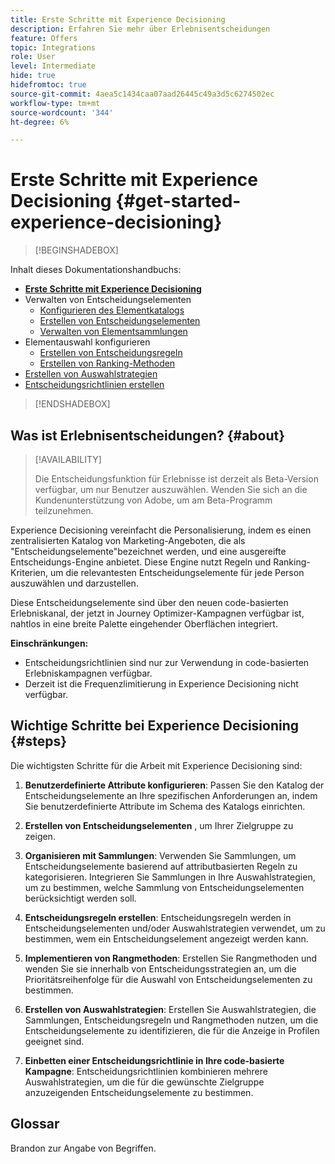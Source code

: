 ```yaml
---
title: Erste Schritte mit Experience Decisioning
description: Erfahren Sie mehr über Erlebnisentscheidungen
feature: Offers
topic: Integrations
role: User
level: Intermediate
hide: true
hidefromtoc: true
source-git-commit: 4aea5c1434caa07aad26445c49a3d5c6274502ec
workflow-type: tm+mt
source-wordcount: '344'
ht-degree: 6%

---
```


# Erste Schritte mit Experience Decisioning {#get-started-experience-decisioning}

>[!BEGINSHADEBOX]

Inhalt dieses Dokumentationshandbuchs:

* **[Erste Schritte mit Experience Decisioning](gs-experience-decisioning.md)**
* Verwalten von Entscheidungselementen
   * [Konfigurieren des Elementkatalogs](catalogs.md)
   * [Erstellen von Entscheidungselementen](items.md)
   * [Verwalten von Elementsammlungen](collections.md)
* Elementauswahl konfigurieren
   * [Erstellen von Entscheidungsregeln](rules.md)
   * [Erstellen von Ranking-Methoden](ranking.md)
* [Erstellen von Auswahlstrategien](selection-strategies.md)
* [Entscheidungsrichtlinien erstellen](create-decision.md)

>[!ENDSHADEBOX]

## Was ist Erlebnisentscheidungen? {#about}

>[!AVAILABILITY]
>
>Die Entscheidungsfunktion für Erlebnisse ist derzeit als Beta-Version verfügbar, um nur Benutzer auszuwählen. Wenden Sie sich an die Kundenunterstützung von Adobe, um am Beta-Programm teilzunehmen.

Experience Decisioning vereinfacht die Personalisierung, indem es einen zentralisierten Katalog von Marketing-Angeboten, die als &quot;Entscheidungselemente&quot;bezeichnet werden, und eine ausgereifte Entscheidungs-Engine anbietet. Diese Engine nutzt Regeln und Ranking-Kriterien, um die relevantesten Entscheidungselemente für jede Person auszuwählen und darzustellen.

Diese Entscheidungselemente sind über den neuen code-basierten Erlebniskanal, der jetzt in Journey Optimizer-Kampagnen verfügbar ist, nahtlos in eine breite Palette eingehender Oberflächen integriert.

**Einschränkungen:**

* Entscheidungsrichtlinien sind nur zur Verwendung in code-basierten Erlebniskampagnen verfügbar.
* Derzeit ist die Frequenzlimitierung in Experience Decisioning nicht verfügbar.

## Wichtige Schritte bei Experience Decisioning {#steps}

Die wichtigsten Schritte für die Arbeit mit Experience Decisioning sind:

1. **Benutzerdefinierte Attribute konfigurieren**: Passen Sie den Katalog der Entscheidungselemente an Ihre spezifischen Anforderungen an, indem Sie benutzerdefinierte Attribute im Schema des Katalogs einrichten.

1. **Erstellen von Entscheidungselementen** , um Ihrer Zielgruppe zu zeigen.

1. **Organisieren mit Sammlungen**: Verwenden Sie Sammlungen, um Entscheidungselemente basierend auf attributbasierten Regeln zu kategorisieren. Integrieren Sie Sammlungen in Ihre Auswahlstrategien, um zu bestimmen, welche Sammlung von Entscheidungselementen berücksichtigt werden soll.

1. **Entscheidungsregeln erstellen**: Entscheidungsregeln werden in Entscheidungselementen und/oder Auswahlstrategien verwendet, um zu bestimmen, wem ein Entscheidungselement angezeigt werden kann.

1. **Implementieren von Rangmethoden**: Erstellen Sie Rangmethoden und wenden Sie sie innerhalb von Entscheidungsstrategien an, um die Prioritätsreihenfolge für die Auswahl von Entscheidungselementen zu bestimmen.

1. **Erstellen von Auswahlstrategien**: Erstellen Sie Auswahlstrategien, die Sammlungen, Entscheidungsregeln und Rangmethoden nutzen, um die Entscheidungselemente zu identifizieren, die für die Anzeige in Profilen geeignet sind.

1. **Einbetten einer Entscheidungsrichtlinie in Ihre code-basierte Kampagne**: Entscheidungsrichtlinien kombinieren mehrere Auswahlstrategien, um die für die gewünschte Zielgruppe anzuzeigenden Entscheidungselemente zu bestimmen.

## Glossar

Brandon zur Angabe von Begriffen.

